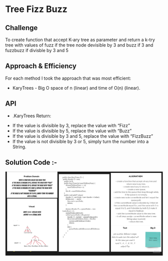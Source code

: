 # Tree Fizz Buzz
## Challenge
To create function that accept K-ary tree as parameter and return a k-try tree with values of fuzz if the tree node devisible by 3 and buzz if 3 and fuzzbuzz if divisble by 3 and 5
## Approach & Efficiency
For each method I took the approach that was most efficient:
- KaryTrees - Big O space of n (linear) and time of O(n) (linear).

## API
* .KaryTrees Return: 
- If the value is divisible by 3, replace the value with “Fizz”
- If the value is divisible by 5, replace the value with “Buzz” 
- If the value is divisible by 3 and 5, replace the value with “FizzBuzz” 
- If the value is not divisible by 3 or 5, simply turn the number into a String.

## Solution Code :-
![code18](code18.jpg)
